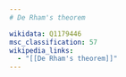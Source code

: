 ```yaml
---
# De Rham's theorem

wikidata: Q1179446
msc_classification: 57
wikipedia_links:
  - "[[De Rham's theorem]]"
---
```

